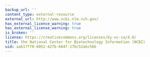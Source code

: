 ```yaml
---
backup_url: ''
content_type: external-resource
external_url: http://www.ncbi.nlm.nih.gov/
has_external_licence_warning: true
has_external_license_warning: true
is_broken: ''
license: https://creativecommons.org/licenses/by-nc-sa/4.0/
title: the National Center for Biotechnology Information (NCBI)
uid: aab17ff0-6052-42fb-b84f-17bc52a6c56b
---
```

